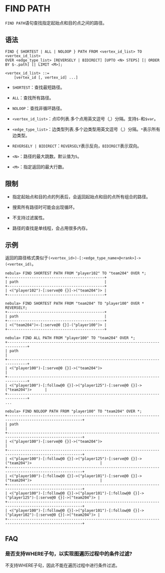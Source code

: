 # FIND PATH

`FIND PATH`语句查找指定起始点和目的点之间的路径。

## 语法

```ngql
FIND { SHORTEST | ALL | NOLOOP } PATH FROM <vertex_id_list> TO <vertex_id_list>
OVER <edge_type_list> [REVERSELY | BIDIRECT] [UPTO <N> STEPS] [| ORDER BY $-.path] [| LIMIT <M>];

<vertex_id_list> ::=
    [vertex_id [, vertex_id] ...]
```

- `SHORTEST`：查找最短路径。

- `ALL`：查找所有路径。

- `NOLOOP`：查找非循环路径。

- `<vertex_id_list>`：点ID列表.多个点用英文逗号（,）分隔。支持`$-`和`$var`。

- `<edge_type_list>`：边类型列表.多个边类型用英文逗号（,）分隔。`*`表示所有边类型。

- `REVERSELY | BIDIRECT`：`REVERSELY`表示反向，`BIDIRECT`表示双向。

- `<N>`：路径的最大跳数。默认值为`5`。

- `<M>`：指定返回的最大行数。

## 限制

- 指定起始点和目的点的列表后，会返回起始点和目的点所有组合的路径。

- 搜索所有路径时可能会出现循环。

- 不支持过滤属性。

- 路径的查找是单线程，会占用很多内存。

## 示例

返回的路径格式类似于`(<vertex_id>)-[:<edge_type_name>@<rank>]->(<vertex_id)`。

```ngql
nebula> FIND SHORTEST PATH FROM "player102" TO "team204" OVER *;
+--------------------------------------------+
| path                                       |
+--------------------------------------------+
| <("player102")-[:serve@0 {}]->("team204")> |
+--------------------------------------------+
```

```ngql
nebula> FIND SHORTEST PATH FROM "team204" TO "player100" OVER * REVERSELY;
+--------------------------------------------+
| path                                       |
+--------------------------------------------+
| <("team204")<-[:serve@0 {}]-("player100")> |
+--------------------------------------------+
```

```ngql
nebula> FIND ALL PATH FROM "player100" TO "team204" OVER *;
+-------------------------------------------------------------------------------+
| path                                                                          |
+-------------------------------------------------------------------------------+
| <("player100")-[:serve@0 {}]->("team204")>                                    |
+-------------------------------------------------------------------------------+
| <("player100")-[:follow@0 {}]->("player125")-[:serve@0 {}]->("team204")>      |
+-------------------------------------------------------------------------------+
...
```

```ngql
nebula> FIND NOLOOP PATH FROM "player100" TO "team204" OVER *;
+--------------------------------------------------------------------------------------------------------+
| path                                                                                                   |
+--------------------------------------------------------------------------------------------------------+
| <("player100")-[:serve@0 {}]->("team204")>                                                             |
+--------------------------------------------------------------------------------------------------------+
| <("player100")-[:follow@0 {}]->("player125")-[:serve@0 {}]->("team204")>                               |
+--------------------------------------------------------------------------------------------------------+
| <("player100")-[:follow@0 {}]->("player101")-[:serve@0 {}]->("team204")>                               |
+--------------------------------------------------------------------------------------------------------+
| <("player100")-[:follow@0 {}]->("player101")-[:follow@0 {}]->("player125")-[:serve@0 {}]->("team204")> |
+--------------------------------------------------------------------------------------------------------+
| <("player100")-[:follow@0 {}]->("player101")-[:follow@0 {}]->("player102")-[:serve@0 {}]->("team204")> |
+--------------------------------------------------------------------------------------------------------+
```

## FAQ

### 是否支持WHERE子句，以实现图遍历过程中的条件过滤?

不支持WHERE子句，因此不能在遍历过程中进行条件过滤。
